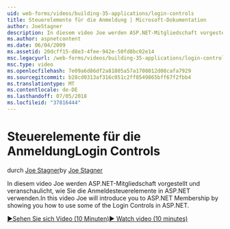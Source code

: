 ```yaml
---
uid: web-forms/videos/building-35-applications/login-controls
title: Steuerelemente für die Anmeldung | Microsoft-Dokumentation
author: JoeStagner
description: In diesem video Joe werden ASP.NET-Mitgliedschaft vorgestellt und veranschaulicht, wie Sie die Anmeldesteuerelemente in ASP.NET verwenden.
ms.author: aspnetcontent
ms.date: 06/04/2009
ms.assetid: 20dcff15-d8e3-4fee-942e-50fd8bc02e14
msc.legacyurl: /web-forms/videos/building-35-applications/login-controls
msc.type: video
ms.openlocfilehash: 7e09a6d86df2a81805a57a1708012d08cafa7929
ms.sourcegitcommit: b28cd0313af316c051c2ff8549865bff67f2fbb4
ms.translationtype: MT
ms.contentlocale: de-DE
ms.lasthandoff: 07/05/2018
ms.locfileid: "37816444"
---
```

<a name="login-controls"></a><span data-ttu-id="11d4e-103">Steuerelemente für die Anmeldung</span><span class="sxs-lookup"><span data-stu-id="11d4e-103">Login Controls</span></span>
====================
<span data-ttu-id="11d4e-104">durch [Joe Stagner](https://github.com/JoeStagner)</span><span class="sxs-lookup"><span data-stu-id="11d4e-104">by [Joe Stagner](https://github.com/JoeStagner)</span></span>

<span data-ttu-id="11d4e-105">In diesem video Joe werden ASP.NET-Mitgliedschaft vorgestellt und veranschaulicht, wie Sie die Anmeldesteuerelemente in ASP.NET verwenden.</span><span class="sxs-lookup"><span data-stu-id="11d4e-105">In this video Joe will introduce you to ASP.NET Membership by showing you how to use some of the Login Controls in ASP.NET.</span></span>

[<span data-ttu-id="11d4e-106">&#9654;Sehen Sie sich Video (10 Minuten)</span><span class="sxs-lookup"><span data-stu-id="11d4e-106">&#9654; Watch video (10 minutes)</span></span>](https://channel9.msdn.com/Blogs/ASP-NET-Site-Videos/login-controls)
